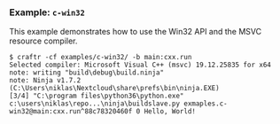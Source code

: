 ### Example: `c-win32`

This example demonstrates how to use the Win32 API and the MSVC resource
compiler.

```
$ craftr -cf examples/c-win32/ -b main:cxx.run
Selected compiler: Microsoft Visual C++ (msvc) 19.12.25835 for x64
note: writing "build\debug\build.ninja"
note: Ninja v1.7.2 (C:\Users\niklas\Nextcloud\share\prefs\bin\ninja.EXE)
[3/4] "C:\program files\python36\python.exe" c:\users\niklas\repo...\ninja\buildslave.py exmaples.c-win32@main:cxx.run^88c78320460f 0 Hello, World!
```
